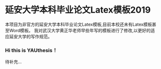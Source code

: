 # 延安大学本科毕业论文Latex模板2019

本项目为非官方的延安大学本科毕业论文Latex模板,目前本校还未有Latex模板甚至Word模板。 我对武汉大学黄正华老师早些年写的模板进行了修改,以更好的适应延安大学的写作规范。

### Hi this is YAUthesis！

待补充...
